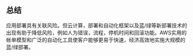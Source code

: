 ## 总结

应用部署具有关联风险。但云计算，部署和自动化框架以及蓝/绿等新部署技术的出现有助于降低风险，例如人为错误，流程，停机时间和回滚功能。AWS实用的帐单模型和广泛的自动化工具使客户能够更易于快速，经济高效地实施大规模的蓝/绿部署。
